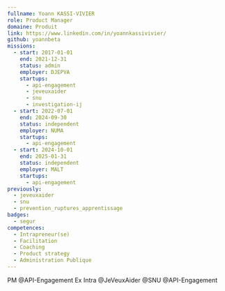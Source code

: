 ```yaml
---
fullname: Yoann KASSI-VIVIER
role: Product Manager
domaine: Produit
link: https://www.linkedin.com/in/yoannkassivivier/
github: yoannbeta
missions:
  - start: 2017-01-01
    end: 2021-12-31
    status: admin
    employer: DJEPVA
    startups:
      - api-engagement
      - jeveuxaider
      - snu
      - investigation-ij
  - start: 2022-07-01
    end: 2024-09-30
    status: independent
    employer: NUMA
    startups:
      - api-engagement
  - start: 2024-10-01
    end: 2025-01-31
    status: independent
    employer: MALT
    startups:
      - api-engagement
previously:
  - jeveuxaider
  - snu
  - prevention_ruptures_apprentissage
badges:
  - segur
competences:
  - Intrapreneur(se)
  - Facilitation
  - Coaching
  - Product strategy
  - Administration Publique
---
```

PM @API-Engagement
Ex Intra @JeVeuxAider @SNU @API-Engagement
